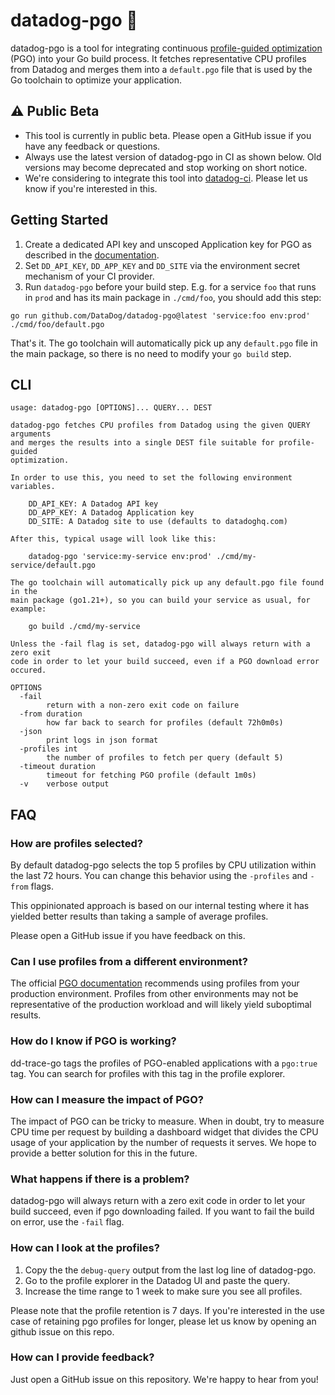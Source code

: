 # datadog-pgo 🚀

datadog-pgo is a tool for integrating continuous [profile-guided optimization](https://go.dev/doc/pgo) (PGO) into your Go build process. It fetches representative CPU profiles from Datadog and merges them into a `default.pgo` file that is used by the Go toolchain to optimize your application.

## ⚠️ Public Beta

* This tool is currently in public beta. Please open a GitHub issue if you have any feedback or questions.
* Always use the latest version of datadog-pgo in CI as shown below. Old versions may become deprecated and stop working on short notice.
* We're considering to integrate this tool into [datadog-ci](https://github.com/DataDog/datadog-ci). Please let us know if you're interested in this.

## Getting Started

1. Create a dedicated API key and unscoped Application key for PGO as described in the [documentation](https://docs.datadoghq.com/account_management/api-app-keys/).
2. Set `DD_API_KEY`, `DD_APP_KEY` and `DD_SITE` via the environment secret mechanism of your CI provider.
3. Run `datadog-pgo` before your build step. E.g. for a service `foo` that runs in `prod` and has its main package in `./cmd/foo`, you should add this step:

```
go run github.com/DataDog/datadog-pgo@latest 'service:foo env:prod' ./cmd/foo/default.pgo
```

That's it. The go toolchain will automatically pick up any `default.pgo` file in the main package, so there is no need to modify your `go build` step.

## CLI

<!-- scripts/update_readme.go -->
```
usage: datadog-pgo [OPTIONS]... QUERY... DEST

datadog-pgo fetches CPU profiles from Datadog using the given QUERY arguments
and merges the results into a single DEST file suitable for profile-guided
optimization.

In order to use this, you need to set the following environment variables.

	DD_API_KEY: A Datadog API key
	DD_APP_KEY: A Datadog Application key
	DD_SITE: A Datadog site to use (defaults to datadoghq.com)

After this, typical usage will look like this:

	datadog-pgo 'service:my-service env:prod' ./cmd/my-service/default.pgo

The go toolchain will automatically pick up any default.pgo file found in the
main package (go1.21+), so you can build your service as usual, for example:

	go build ./cmd/my-service

Unless the -fail flag is set, datadog-pgo will always return with a zero exit
code in order to let your build succeed, even if a PGO download error occured.

OPTIONS
  -fail
    	return with a non-zero exit code on failure
  -from duration
    	how far back to search for profiles (default 72h0m0s)
  -json
    	print logs in json format
  -profiles int
    	the number of profiles to fetch per query (default 5)
  -timeout duration
    	timeout for fetching PGO profile (default 1m0s)
  -v	verbose output
```
<!-- scripts/update_readme.go -->

## FAQ

### How are profiles selected?

By default datadog-pgo selects the top 5 profiles by CPU utilization within the last 72 hours. You can change this behavior using the `-profiles` and `-from` flags.

This oppinionated approach is based on our internal testing where it has yielded better results than taking a sample of average profiles.

Please open a GitHub issue if you have feedback on this.

### Can I use profiles from a different environment?

The official [PGO documentation](https://go.dev/doc/pgo) recommends using profiles from your production environment. Profiles from other environments may not be representative of the production workload and will likely yield suboptimal results.

### How do I know if PGO is working?

dd-trace-go tags the profiles of PGO-enabled applications with a `pgo:true` tag. You can search for profiles with this tag in the profile explorer.

### How can I measure the impact of PGO?

The impact of PGO can be tricky to measure. When in doubt, try to measure CPU time per request by building a dashboard widget that divides the CPU usage of your application by the number of requests it serves. We hope to provide a better solution for this in the future.

### What happens if there is a problem?

datadog-pgo will always return with a zero exit code in order to let your build succeed, even if pgo downloading failed. If you want to fail the build on error, use the `-fail` flag.

### How can I look at the profiles?

1. Copy the the `debug-query` output from the last log line of datadog-pgo.
2. Go to the profile explorer in the Datadog UI and paste the query.
3. Increase the time range to 1 week to make sure you see all profiles.

Please note that the profile retention is 7 days. If you're interested in the use case of retaining pgo profiles for longer, please let us know by opening an github issue on this repo.

### How can I provide feedback?

Just open a GitHub issue on this repository. We're happy to hear from you!
